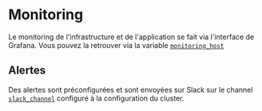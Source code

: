 # Monitoring

Le monitoring de l'infrastructure et de l'application se fait via l'interface de Grafana.
Vous pouvez la retrouver via la variable [`monitoring_host`](/.infra/env.ini)

## Alertes

Des alertes sont préconfigurées et sont envoyées sur Slack sur le channel [`slack_channel`](/.infra/env.ini) configuré à la configuration du cluster.
